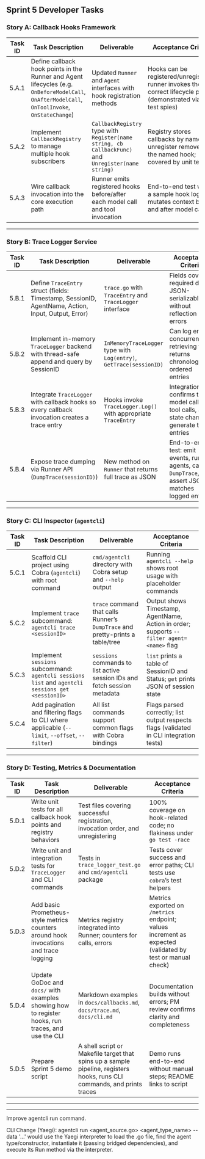 ## Sprint 5 Developer Tasks

### Story A: Callback Hooks Framework  
| Task ID | Task Description | Deliverable | Acceptance Criteria |
|---------|------------------|-------------|---------------------|
| 5.A.1   | Define callback hook points in the Runner and Agent lifecycles (e.g. `OnBeforeModelCall`, `OnAfterModelCall`, `OnToolInvoke`, `OnStateChange`) | Updated `Runner` and `Agent` interfaces with hook registration methods | Hooks can be registered/unregistered; runner invokes them at correct lifecycle points (demonstrated via unit test spies) |
| 5.A.2   | Implement `CallbackRegistry` to manage multiple hook subscribers | `CallbackRegistry` type with `Register(name string, cb CallbackFunc)` and `Unregister(name string)` | Registry stores callbacks by name; unregister removes only the named hook; covered by unit tests |
| 5.A.3   | Wire callback invocation into the core execution path | Runner emits registered hooks before/after each model call and tool invocation | End-to-end test where a sample hook logs or mutates context before and after model calls |

---

### Story B: Trace Logger Service  
| Task ID | Task Description | Deliverable | Acceptance Criteria |
|---------|------------------|-------------|---------------------|
| 5.B.1   | Define `TraceEntry` struct (fields: Timestamp, SessionID, AgentName, Action, Input, Output, Error) | `trace.go` with `TraceEntry` and `TraceLogger` interface | Fields cover all required data; JSON-serializable without reflection errors |
| 5.B.2   | Implement in-memory `TraceLogger` backend with thread-safe append and query by SessionID | `InMemoryTraceLogger` type with `Log(entry)`, `GetTrace(sessionID)` | Can log entries concurrently; retrieving trace returns chronologically ordered entries |
| 5.B.3   | Integrate `TraceLogger` with callback hooks so every callback invocation creates a trace entry | Hooks invoke `TraceLogger.Log()` with appropriate `TraceEntry` | Integration test confirms that model calls, tool calls, and state changes generate trace entries |
| 5.B.4   | Expose trace dumping via Runner API (`DumpTrace(sessionID)`) | New method on `Runner` that returns full trace as JSON | End-to-end test: emit events, run agents, call `DumpTrace`, assert JSON matches logged entries |

---

### Story C: CLI Inspector (`agentcli`)  
| Task ID | Task Description | Deliverable | Acceptance Criteria |
|---------|------------------|-------------|---------------------|
| 5.C.1   | Scaffold CLI project using Cobra (`agentcli`) with root command | `cmd/agentcli` directory with Cobra setup and `--help` output | Running `agentcli --help` shows root usage with placeholder commands |
| 5.C.2   | Implement `trace` subcommand: `agentcli trace <sessionID>` | `trace` command that calls Runner’s `DumpTrace` and pretty-prints a table/tree | Output shows Timestamp, AgentName, Action in order; supports `--filter agent=<name>` flag |
| 5.C.3   | Implement `sessions` subcommand: `agentcli sessions list` and `agentcli sessions get <sessionID>` | `sessions` commands to list active session IDs and fetch session metadata | `list` prints a table of SessionID and Status; `get` prints JSON of session state |
| 5.C.4   | Add pagination and filtering flags to CLI where applicable (`--limit`, `--offset`, `--filter`) | All list commands support common flags with Cobra bindings | Flags parsed correctly; list output respects flags (validated in CLI integration tests) |

---

### Story D: Testing, Metrics & Documentation  
| Task ID | Task Description | Deliverable | Acceptance Criteria |
|---------|------------------|-------------|---------------------|
| 5.D.1   | Write unit tests for all callback hook points and registry behaviors | Test files covering successful registration, invocation order, and unregistering | 100% coverage on hook-related code; no flakiness under `go test -race` |
| 5.D.2   | Write unit and integration tests for `TraceLogger` and CLI commands | Tests in `trace_logger_test.go` and `cmd/agentcli` package | Tests cover success and error paths; CLI tests use `cobra`’s test helpers |
| 5.D.3   | Add basic Prometheus-style metrics counters around hook invocations and trace logging | Metrics registry integrated into Runner; counters for calls, errors | Metrics exported on `/metrics` endpoint; values increment as expected (validated by test or manual check) |
| 5.D.4   | Update GoDoc and `docs/` with examples showing how to register hooks, run traces, and use the CLI | Markdown examples in `docs/callbacks.md`, `docs/trace.md`, `docs/cli.md` | Documentation builds without errors; PM review confirms clarity and completeness |
| 5.D.5   | Prepare Sprint 5 demo script | A shell script or Makefile target that spins up a sample pipeline, registers hooks, runs CLI commands, and prints traces | Demo runs end-to-end without manual steps; README links to script |

---


-----
Improve agentcli run command.

CLI Change (Yaegi): agentcli run <agent_source.go> <agent_type_name> --data '...' would use the Yaegi interpreter to load the .go file, find the agent type/constructor, instantiate it (passing bridged dependencies), and execute its Run method via the interpreter.